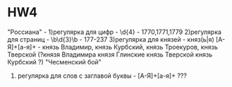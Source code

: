# HW4
"Россиана" -
1)регулярка для цифр - \d{4} - 1770,1771,1779 
2)регулярка для страниц - \b\d{3}\b - 177-237
3)регулярка для князей - княз(ь|я) [А-Я]+[а-я]+ - князь Владимир, князь Курбский, князь Троекуров, князь Тверской (?князя Владимира
князя Глинские
князь Тверской
князь Курбский
?)
"Чесменский бой"
1) регулярка для слов с заглавой буквы - [А-Я]+[а-я]+ ???

